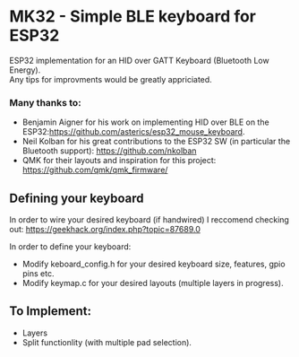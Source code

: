 # MK32 - Simple BLE keyboard for ESP32
ESP32 implementation for an HID over GATT Keyboard (Bluetooth Low Energy).  
Any tips for improvments would be greatly appriciated.

### Many thanks to:
- Benjamin Aigner for his work on implementing HID over BLE on the ESP32:https://github.com/asterics/esp32_mouse_keyboard.
- Neil Kolban for his great contributions to the ESP32 SW (in particular the Bluetooth support): https://github.com/nkolban
- QMK for their layouts and inspiration for this project: https://github.com/qmk/qmk_firmware/


## Defining your keyboard

In order to wire your desired keyboard (if handwired) I reccomend checking out:
https://geekhack.org/index.php?topic=87689.0

In order to define your keyboard:
- Modify keboard_config.h for your desired keyboard size, features, gpio pins etc.
- Modify keymap.c for your desired layouts (multiple layers in progress).

## To Implement:
- Layers
- Split functionlity (with multiple pad selection).



